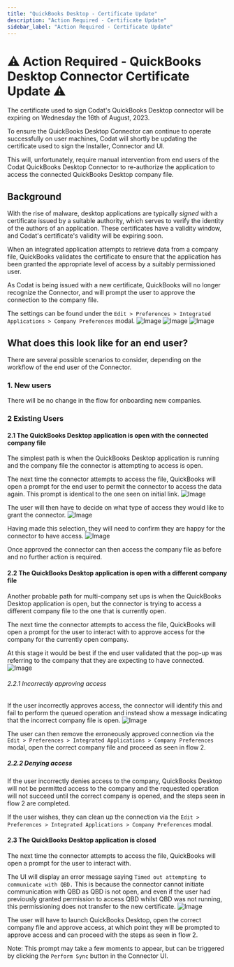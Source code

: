 ```yaml
---
title: "QuickBooks Desktop - Certificate Update"
description: "Action Required - Certificate Update"
sidebar_label: "Action Required - Certificate Update"
---
```


# ⚠️ Action Required - QuickBooks Desktop Connector Certificate Update ⚠️
 The certificate used to sign Codat's QuickBooks Desktop connector will be expiring on Wednesday the 16th of August, 2023.

To ensure the QuickBooks Desktop Connector can continue to operate successfully on user machines, Codat will shortly be updating the certificate used to sign the Installer, Connector and UI.

This will, unfortunately, require manual intervention from end users of the Codat QuickBooks Desktop Connector to re-authorize the application to access the connected QuickBooks Desktop company file.

## Background

With the rise of malware, desktop applications are typically *signed* with a certificate issued by a suitable authority, which serves to verify the identity of the authors of an application. These certificates have a validity window, and Codat's certificate's validity will be expiring soon.

When an integrated application attempts to retrieve data from a company file, QuickBooks validates the certificate to ensure that the application has been granted the appropriate level of access by a suitably permissioned user.

As Codat is being issued with a new certificate, QuickBooks will no longer recognize the Connector, and will prompt the user to approve the connection to the company file.

The settings can be found under the `Edit > Preferences > Integrated Applications > Company Preferences` modal.
![Image](/img/integrations/accounting/quickbooksdesktop/edit-preferences.png "Edit Preferences")
![Image](/img/integrations/accounting/quickbooksdesktop/integrated-applications-modal-personal-preferences.png "My Preferences")
![Image](/img/integrations/accounting/quickbooksdesktop/integrated-applications-modal-company-preferences.png "Company Preferences")

## What does this look like for an end user?

There are several possible scenarios to consider, depending on the workflow of the end user of the Connector.


### 1. New users

There will be no change in the flow for onboarding new companies.

### 2 Existing Users

#### 2.1 The QuickBooks Desktop application is open with the connected company file

The simplest path is when the QuickBooks Desktop application is running and the company file the connector is attempting to access is open.

The next time the connector attempts to access the file, QuickBooks will open a prompt for the end user to permit the connector to access the data again. This prompt is identical to the one seen on initial link.
![Image](/img/integrations/accounting/quickbooksdesktop/application-certificate-approval.png "Application Certificate Approval")

The user will then have to decide on what type of access they would like to grant the connector.
![Image](/img/integrations/accounting/quickbooksdesktop/authorize-whilst-closed.png "Authorized Whilst Closed")

Having made this selection, they will need to confirm they are happy for the connector to have access.
![Image](/img/integrations/accounting/quickbooksdesktop/confirm-access.png "Confirm Access")

Once approved the connector can then access the company file as before and no further action is required.

#### 2.2 The QuickBooks Desktop application is open with a different company file

Another probable path for multi-company set ups is when the QuickBooks Desktop application is open, but the connector is trying to access a different company file to the one that is currently open.

The next time the connector attempts to access the file, QuickBooks will open a prompt for the user to interact with to approve access for the company for the currently open company.

At this stage it would be best if the end user validated that the pop-up was referring to the company that they are expecting to have connected.
![Image](/img/integrations/accounting/quickbooksdesktop/application-certificate-approval-incorrect-company.png "Application Certificate Approval, Incorrect Company Open")

###### 2.2.1 Incorrectly approving access

If the user incorrectly approves access, the connector will identify this and fail to perform the queued operation and instead show a message indicating that the incorrect company file is open.
![Image](/img/integrations/accounting/quickbooksdesktop/incorrect-company-open.png "Connector, Incorrect Company Open")

The user can then remove the erroneously approved connection via the `Edit > Preferences > Integrated Applications > Company Preferences` modal, open the correct company file and proceed as seen in flow 2.

##### 2.2.2 Denying access

If the user incorrectly denies access to the company, QuickBooks Desktop will not be permitted access to the company and the requested operation will not succeed until the correct company is opened, and the steps seen in flow 2 are completed.

If the user wishes, they can clean up the connection via the `Edit > Preferences > Integrated Applications > Company Preferences` modal.

#### 2.3 The QuickBooks Desktop application is closed

The next time the connector attempts to access the file, QuickBooks will open a prompt for the user to interact with.

The UI will display an error message saying `Timed out attempting to communicate with QBD.` This is because the connector cannot initiate communication with QBD as QBD is not open, and even if the user had previously granted permission to access QBD whilst QBD was not running, this permissioning does not transfer to the new certificate.
![Image](/img/integrations/accounting/quickbooksdesktop/timed-out.png "Timed Out")

The user will have to launch QuickBooks Desktop, open the correct company file and approve access, at which point they will be prompted to approve access and can proceed with the steps as seen in flow 2.

Note: This prompt may take a few moments to appear, but can be triggered by clicking the `Perform Sync` button in the Connector UI.